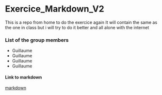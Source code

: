 # Exercice_Markdown_V2
This is a repo from home to do the exercice again
It will contain the same as the one in class but i will try to do it better and all alone with the internet
### List of the group members
- Guillaume
- Guillaume
- Guillaume
- Guillaume

#### Link to markdown
[markdown](markdown.md)
